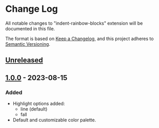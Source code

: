 # Change Log

All notable changes to "indent-rainbow-blocks" extension will be documented in this file.

The format is based on [Keep a Changelog](https://keepachangelog.com/en/1.0.0/),
and this project adheres to [Semantic Versioning](https://semver.org/spec/v2.0.0.html).

## [Unreleased]

## [1.0.0] - 2023-08-15

### Added

- Highlight options added:
  - line (default)
  - fall
- Default and customizable color palette.

[Unreleased]: https://github.com/GabrielGod1/indent-rainbow-blocks/compare/v1.0.0...HEAD
[1.0.0]: https://github.com/GabrielGod1/indent-rainbow-blocks/releases/